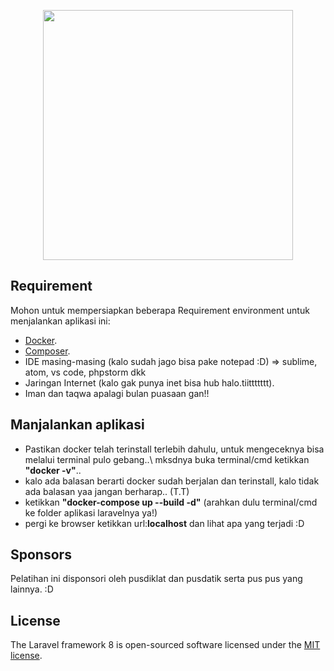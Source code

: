 <p align="center"><img src="https://img.17qq.com/images/phmpswwfmny.jpeg" width="400"></p>

## Requirement
Mohon untuk mempersiapkan beberapa Requirement environment untuk menjalankan aplikasi ini:

- [Docker](https://www.docker.com/products/docker-desktop).
- [Composer](https://getcomposer.org/download/).
- IDE masing-masing (kalo sudah jago bisa pake notepad :D) => sublime, atom, vs code, phpstorm dkk
- Jaringan Internet (kalo gak punya inet bisa hub halo.tiittttttt).
- Iman dan taqwa apalagi bulan puasaan gan!!

## Manjalankan aplikasi

- Pastikan docker telah terinstall terlebih dahulu, untuk mengeceknya bisa melalui terminal pulo gebang..\ mksdnya buka terminal/cmd ketikkan <b>"docker -v"</b>.. 
- kalo ada balasan berarti docker sudah berjalan dan terinstall, kalo tidak ada balasan yaa jangan berharap.. (T.T) 
- ketikkan <b>"docker-compose up --build -d"</b> (arahkan dulu terminal/cmd ke folder aplikasi laravelnya ya!)
- pergi ke browser ketikkan url:<b>localhost</b> dan lihat apa yang terjadi :D

## Sponsors

Pelatihan ini disponsori oleh pusdiklat dan pusdatik serta pus pus yang lainnya. :D

## License

The Laravel framework 8 is open-sourced software licensed under the [MIT license](https://opensource.org/licenses/MIT).

